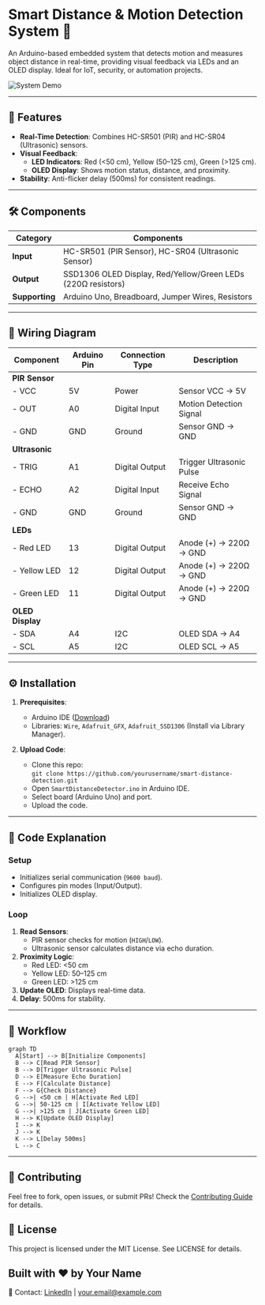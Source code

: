 # Smart Distance & Motion Detection System 🚨

An Arduino-based embedded system that detects motion and measures object distance in real-time, providing visual feedback via LEDs and an OLED display. Ideal for IoT, security, or automation projects.

![System Demo](https://wokwi.com/projects/425389507050798081)

---

## 📌 Features
- **Real-Time Detection**: Combines HC-SR501 (PIR) and HC-SR04 (Ultrasonic) sensors.
- **Visual Feedback**:
  - **LED Indicators**: Red (<50 cm), Yellow (50–125 cm), Green (>125 cm).
  - **OLED Display**: Shows motion status, distance, and proximity.
- **Stability**: Anti-flicker delay (500ms) for consistent readings.

---

## 🛠️ Components
| Category       | Components                                                                 |
|--------------|---------------------------------------------------------------------------|
| **Input**      | HC-SR501 (PIR Sensor), HC-SR04 (Ultrasonic Sensor)                        |
| **Output**     | SSD1306 OLED Display, Red/Yellow/Green LEDs (220Ω resistors)              |
| **Supporting** | Arduino Uno, Breadboard, Jumper Wires, Resistors                          |

---

## 🔌 Wiring Diagram
| Component         | Arduino Pin | Connection Type | Description                  |
|-------------------|-------------|------------------|------------------------------|
| **PIR Sensor**    |             |                  |                              |
| - VCC             | 5V          | Power            | Sensor VCC → 5V              |
| - OUT             | A0          | Digital Input    | Motion Detection Signal      |
| - GND             | GND         | Ground           | Sensor GND → GND             |
| **Ultrasonic**    |             |                  |                              |
| - TRIG            | A1          | Digital Output   | Trigger Ultrasonic Pulse     |
| - ECHO            | A2          | Digital Input    | Receive Echo Signal          |
| - GND             | GND         | Ground           | Sensor GND → GND             |
| **LEDs**          |             |                  |                              |
| - Red LED         | 13          | Digital Output   | Anode (+) → 220Ω → GND       |
| - Yellow LED      | 12          | Digital Output   | Anode (+) → 220Ω → GND       |
| - Green LED       | 11          | Digital Output   | Anode (+) → 220Ω → GND       |
| **OLED Display**  |             |                  |                              |
| - SDA             | A4          | I2C              | OLED SDA → A4                |
| - SCL             | A5          | I2C              | OLED SCL → A5                |

---

## ⚙️ Installation
1. **Prerequisites**:
   - Arduino IDE ([Download](https://www.arduino.cc/en/software))
   - Libraries: `Wire`, `Adafruit_GFX`, `Adafruit_SSD1306` (Install via Library Manager).

2. **Upload Code**:
   - Clone this repo:  
     `git clone https://github.com/yourusername/smart-distance-detection.git`
   - Open `SmartDistanceDetector.ino` in Arduino IDE.
   - Select board (Arduino Uno) and port.
   - Upload the code.

---

## 📝 Code Explanation
### Setup
- Initializes serial communication (`9600 baud`).
- Configures pin modes (Input/Output).
- Initializes OLED display.

### Loop
1. **Read Sensors**:
   - PIR sensor checks for motion (`HIGH`/`LOW`).
   - Ultrasonic sensor calculates distance via echo duration.
2. **Proximity Logic**:
   - Red LED: <50 cm
   - Yellow LED: 50–125 cm
   - Green LED: >125 cm
3. **Update OLED**: Displays real-time data.
4. **Delay**: 500ms for stability.

---

## 🔄 Workflow
```mermaid
graph TD
  A[Start] --> B[Initialize Components]
  B --> C[Read PIR Sensor]
  B --> D[Trigger Ultrasonic Pulse]
  D --> E[Measure Echo Duration]
  E --> F[Calculate Distance]
  F --> G{Check Distance}
  G -->| <50 cm | H[Activate Red LED]
  G -->| 50-125 cm | I[Activate Yellow LED]
  G -->| >125 cm | J[Activate Green LED]
  H --> K[Update OLED Display]
  I --> K
  J --> K
  K --> L[Delay 500ms]
  L --> C
```

---
## 🤝 Contributing
Feel free to fork, open issues, or submit PRs! Check the [Contributing Guide](https://contributing.md/) for details.

## 📜 License
This project is licensed under the MIT License. See LICENSE for details.

## Built with ❤️ by Your Name
📧 Contact: [LinkedIn](https://www.linkedin.com/in/yourprofile) | your.email@example.com

